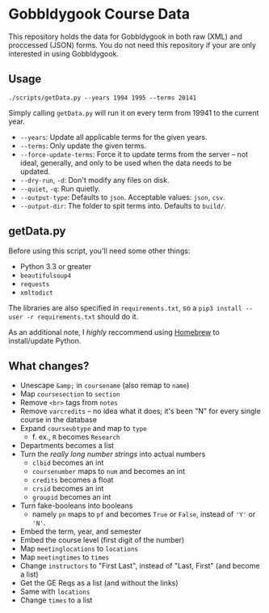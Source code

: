 Gobbldygook Course Data
=======================

This repository holds the data for Gobbldygook in both raw (XML) and proccessed (JSON) forms. You do not need this repository if your are only interested in using Gobbldygook.


## Usage
`./scripts/getData.py --years 1994 1995 --terms 20141`

Simply calling `getData.py` will run it on every term from 19941 to the current year.

- `--years`: Update all applicable terms for the given years.
- `--terms`: Only update the given terms.
- `--force-update-terms`: Force it to update terms from the server – not ideal, generally, and only to be used when the data needs to be updated.
- `--dry-run`, `-d`: Don't modify any files on disk.
- `--quiet`, `-q`: Run quietly.
- `--output-type`: Defaults to `json`. Acceptable values: `json`, `csv`.
- `--output-dir`: The folder to spit terms into. Defaults to `build/`.


## getData.py

Before using this script, you'll need some other things:

- Python 3.3 or greater
- `beautifulsoup4`
- `requests`
- `xmltodict`

The libraries are also specified in `requirements.txt`, so a `pip3 install --user -r requirements.txt` should do it.

As an additional note, I *highly* reccommend using [Homebrew](http://brew.sh) to install/update Python.


## What changes?

- Unescape `&amp;` in `coursename` (also remap to `name`)
- Map `coursesection` to `section`
- Remove `<br>` tags from `notes`
- Remove `varcredits`
    – no idea what it does; it's been "N" for every single course in the database
- Expand `courseubtype` and map to `type`
    - f. ex., `R` becomes `Research`
- Departments becomes a list
- Turn the *really long number strings* into actual numbers
    - `clbid` becomes an int
    - `coursenumber` maps to `num` and becomes an int
    - `credits` becomes a float
    - `crsid` becomes an int
    - `groupid` becomes an int
- Turn fake-booleans into booleans
  - namely `pn` maps to `pf` and becomes `True` or `False`, instead of `'Y'` or `'N'`.
- Embed the term, year, and semester
- Embed the course level (first digit of the number)
- Map `meetinglocations` to `locations`
- Map `meetingtimes` to `times`
- Change `instructors` to "First Last", instead of "Last, First" (and become a list)
- Get the GE Reqs as a list (and without the links)
- Same with `locations`
- Change `times` to a list
